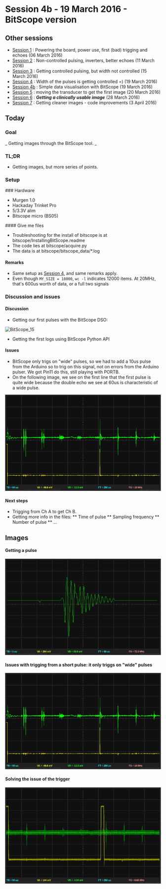 # Session 4b - 19 March 2016 - BitScope version

## Other sessions

- [Session 1](/worklog/Session_1.md) : Powering the board, power use, first (bad) trigging and echoes (06 March 2016)
- [Session 2](/worklog/Session_2.md) : Non-controlled pulsing, inverters, better echoes (11 March 2016)
- [Session 3](/worklog/Session_3.md) : Getting controlled pulsing, but width not controlled (15 March 2016)
- [Session 4](/worklog/Session_4.md) : Width of the pulses is getting controlled =) (19 March 2016)
- [Session 4b](/worklog/Session_4b.md) : Simple data visualisation with BitScope (19 March 2016)
- [Session 5](/worklog/Session_5.md) : moving the transducer to get the first image (20 March 2016)
- [Session 6](/worklog/Session_6.md) : ***Getting a clinically usable image*** (28 March 2016)
- [Session 7](/worklog/Session_7.md) : Getting cleaner images - code improvements  (3 April 2016)

## Today

### Goal
_ Getting images through the BitScope tool. _

### TL;DR
- Getting images, but more series of points.

### Setup
### Hardware
- Murgen 1.0
- Hackaday Trinket Pro
- 5/3.3V alim
- Bitscope micro (BS05)

#### Give me files

- Troubleshooting for the install of bitscope is at bitscope/InstallingBitScope.readme
- The code lies at bitscope/acquire.py
- The data is at bitscope/bitscope_data/*.log

#### Remarks 
- Same setup as [Session 4](/worklog/Session_4.md), and same remarks apply.
- Even though  ```MY_SIZE = 18000```, ```wc -l``` indicates 12000 items. At 20MHz, that's 600us worth of data, or a full two signals

### Discussion and issues

#### Discussion
- Getting our first pulses with the BitScope DSO:

![BitScope_15](/worklog/Images/Session_4b/BitScope15.png)

- Getting the first logs using BitScope Python API

#### Issues
- BitScope only trigs on "wide" pulses, so we had to add a 10us pulse from the Arduino so to trig on this signal, not on errors from the Arduino pulser. We got Pin11 do this, still playing with PORTB.
- On the following image, we see on the first line that the first pulse is quite wide because the double echo we see at 60us is characteristic of a wide pulse.

![BitScope_16](/worklog/Images/Session_4b/BitScope016.png)

#### Next steps

* Trigging from Ch A to get Ch B.
* Getting more info in the files:
** Time of pulse
** Sampling frequency
** Number of pulse
** ...

## Images

#### Getting a pulse

![BitScope_15](/worklog/Images/Session_4b/BitScope015.png)

#### Issues with trigging from a short pulse: it only triggs on "wide" pulses

![BitScope_16](/worklog/Images/Session_4b/BitScope016.png)

#### Solving the issue of the trigger

![BitScope_20](/worklog/Images/Session_4b/BitScope20.png)





